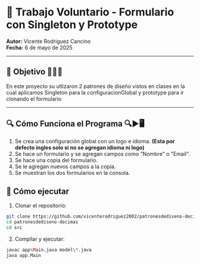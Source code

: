 
# 📝 Trabajo Voluntario - Formulario con Singleton y Prototype

**Autor:** Vicente Rodriguez Cancino  
**Fecha:** 6 de mayo de 2025

---

## 🎯 Objetivo 🎯✨💡

En este proyecto su utlizaron 2 patrones de diseño vistos en clases en la cual aplicamos Singleton para la configuracionGlobal y prototype para ir clonando el formulario 

---

## 🔍 Cómo Funciona el Programa 🔍▶️🖥️

1. Se crea una configuración global con un logo e idioma. **(Esta por defecto ingles solo si no se agregan idioma ni logo)**
2. Se hace un formulario y se agregan campos como "Nombre" o "Email".
3. Se hace una copia del formulario.
4. Se le agregan nuevos campos a la copia.
5. Se muestran los dos formularios en la consola.


## 🚀 Cómo ejecutar

1. Clonar el repositorio:
```bash
git clone https://github.com/vicenterodriguez2002/patronesdediseno-decimas
cd patronesdediseno-decimas
cd src
```

2. Compilar y ejecutar:
```bash
javac app\Main.java model\*.java
java app.Main
```
